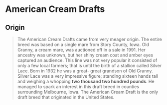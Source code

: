 # American Cream Drafts
## Origin
>The American Cream Drafts came from very meager origin. The entire breed was based on a single mare from Story County, Iowa. Old Granny, a cream mare, was auctioned off in a sale in 1991. Her ancestry was unknown, but her shiny cream coat and amber eyes captured an audience. This line was not very popular it consisted of only a few local farmers; that is until the birth of a stallion called Silver Lace. Born in 1932 he was a great- great grandson of Old Granny. Silver Lace was a very impressive figure; standing sixteen hands tall and weighing a whopping **two thousand two hundred pounds**. He managed to spark an interest in this draft breed in counties surrounding Melbourne, Iowa. The American Cream Draft is the only draft breed that originated in the United States.
